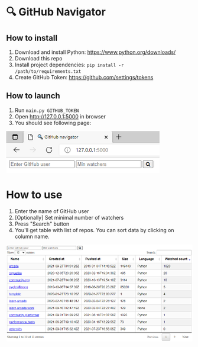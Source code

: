 # 🔍 GitHub Navigator

## How to install
1. Download and install Python: https://www.python.org/downloads/
1. Download this repo
1. Install project dependencies: `pip install -r /path/to/requirements.txt`
1. Create GitHub Token: https://github.com/settings/tokens


## How to launch
1. Run `main.py GITHUB_TOKEN`
1. Open http://127.0.0.1:5000 in browser
1. You should see following page:
 
![](https://raw.githubusercontent.com/alderven/robart/master/images/git_hub_navigator.png)


# How to use
1. Enter the name of GitHub user
1. [Optionally] Set minimal number of watchers
1. Press "Search" button
1. You'll get table with list of repos. You can sort data by clicking on column name.

![Search result](https://github.com/alderven/robart/blob/master/images/git_hub_navigator_result_table.png)
